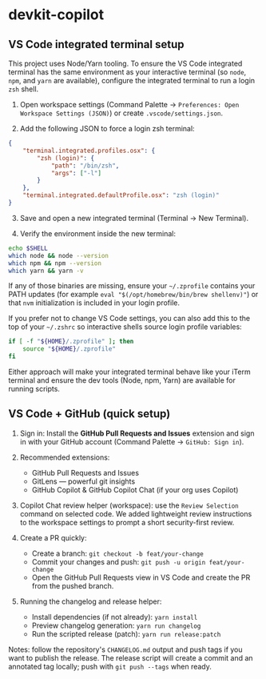 # devkit-copilot

## VS Code integrated terminal setup

This project uses Node/Yarn tooling. To ensure the VS Code integrated terminal has the same environment as your interactive terminal (so `node`, `npm`, and `yarn` are available), configure the integrated terminal to run a login `zsh` shell.

1. Open workspace settings (Command Palette → `Preferences: Open Workspace Settings (JSON)`) or create `.vscode/settings.json`.

2. Add the following JSON to force a login zsh terminal:

```json
{
	"terminal.integrated.profiles.osx": {
		"zsh (login)": {
			"path": "/bin/zsh",
			"args": ["-l"]
		}
	},
	"terminal.integrated.defaultProfile.osx": "zsh (login)"
}
```

3. Save and open a new integrated terminal (Terminal → New Terminal).

4. Verify the environment inside the new terminal:

```bash
echo $SHELL
which node && node --version
which npm && npm --version
which yarn && yarn -v
```

If any of those binaries are missing, ensure your `~/.zprofile` contains your PATH updates (for example `eval "$(/opt/homebrew/bin/brew shellenv)"`) or that `nvm` initialization is included in your login profile.

If you prefer not to change VS Code settings, you can also add this to the top of your `~/.zshrc` so interactive shells source login profile variables:

```bash
if [ -f "${HOME}/.zprofile" ]; then
	source "${HOME}/.zprofile"
fi
```

Either approach will make your integrated terminal behave like your iTerm terminal and ensure the dev tools (Node, npm, Yarn) are available for running scripts.

## VS Code + GitHub (quick setup)

1. Sign in: Install the **GitHub Pull Requests and Issues** extension and sign in with your GitHub account (Command Palette → `GitHub: Sign in`).

2. Recommended extensions:
	- GitHub Pull Requests and Issues
	- GitLens — powerful git insights
	- GitHub Copilot & GitHub Copilot Chat (if your org uses Copilot)

3. Copilot Chat review helper (workspace): use the `Review Selection` command on selected code. We added lightweight review instructions to the workspace settings to prompt a short security-first review.

4. Create a PR quickly:
	- Create a branch: `git checkout -b feat/your-change`
	- Commit your changes and push: `git push -u origin feat/your-change`
	- Open the GitHub Pull Requests view in VS Code and create the PR from the pushed branch.

5. Running the changelog and release helper:
	- Install dependencies (if not already): `yarn install`
	- Preview changelog generation: `yarn run changelog`
	- Run the scripted release (patch): `yarn run release:patch`

Notes: follow the repository's `CHANGELOG.md` output and push tags if you want to publish the release. The release script will create a commit and an annotated tag locally; push with `git push --tags` when ready.
